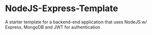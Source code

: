 # NodeJS-Express-Template
A starter template for a backend-end application that uses NodeJS w/ Express, MongoDB and JWT for authentication
